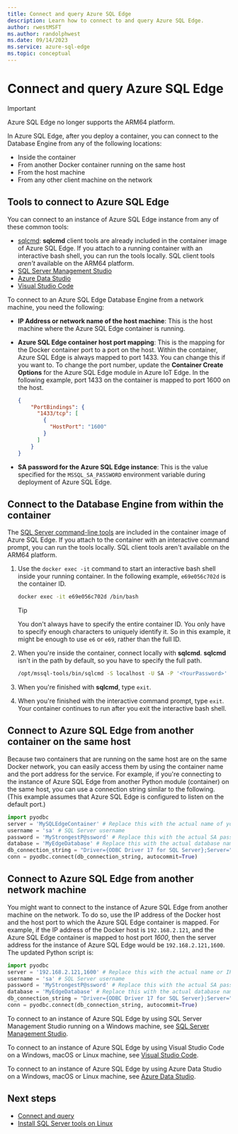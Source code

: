 ```yaml
---
title: Connect and query Azure SQL Edge
description: Learn how to connect to and query Azure SQL Edge.
author: rwestMSFT
ms.author: randolphwest
ms.date: 09/14/2023
ms.service: azure-sql-edge
ms.topic: conceptual
---
```

# Connect and query Azure SQL Edge

> [!IMPORTANT]  
> Azure SQL Edge no longer supports the ARM64 platform.

In Azure SQL Edge, after you deploy a container, you can connect to the Database Engine from any of the following locations:

- Inside the container
- From another Docker container running on the same host
- From the host machine
- From any other client machine on the network

## Tools to connect to Azure SQL Edge

You can connect to an instance of Azure SQL Edge instance from any of these common tools:

- [sqlcmd](/sql/linux/sql-server-linux-setup-tools): **sqlcmd** client tools are already included in the container image of Azure SQL Edge. If you attach to a running container with an interactive bash shell, you can run the tools locally. SQL client tools *aren't* available on the ARM64 platform.
- [SQL Server Management Studio](/sql/ssms/sql-server-management-studio-ssms)
- [Azure Data Studio](/azure-data-studio/download-azure-data-studio)
- [Visual Studio Code](/sql/visual-studio-code/sql-server-develop-use-vscode)

To connect to an Azure SQL Edge Database Engine from a network machine, you need the following:

- **IP Address or network name of the host machine**: This is the host machine where the Azure SQL Edge container is running.

- **Azure SQL Edge container host port mapping**: This is the mapping for the Docker container port to a port on the host. Within the container, Azure SQL Edge is always mapped to port 1433. You can change this if you want to. To change the port number, update the **Container Create Options** for the Azure SQL Edge module in Azure IoT Edge. In the following example, port 1433 on the container is mapped to port 1600 on the host.

    ```JSON
    {
        "PortBindings": {
          "1433/tcp": [
            {
              "HostPort": "1600"
            }
          ]
        }
    }
    ```

- **SA password for the Azure SQL Edge instance**: This is the value specified for the `MSSQL_SA_PASSWORD` environment variable during deployment of Azure SQL Edge.

## Connect to the Database Engine from within the container

The [SQL Server command-line tools](/sql/linux/sql-server-linux-setup-tools) are included in the container image of Azure SQL Edge. If you attach to the container with an interactive command prompt, you can run the tools locally. SQL client tools aren't available on the ARM64 platform.

1. Use the `docker exec -it` command to start an interactive bash shell inside your running container. In the following example, `e69e056c702d` is the container ID.

   ```bash
   docker exec -it e69e056c702d /bin/bash
   ```

   > [!TIP]  
   > You don't always have to specify the entire container ID. You only have to specify enough characters to uniquely identify it. So in this example, it might be enough to use `e6` or `e69`, rather than the full ID.

1. When you're inside the container, connect locally with **sqlcmd**. **sqlcmd** isn't in the path by default, so you have to specify the full path.

   ```bash
   /opt/mssql-tools/bin/sqlcmd -S localhost -U SA -P '<YourPassword>'
   ```

1. When you're finished with **sqlcmd**, type `exit`.

1. When you're finished with the interactive command prompt, type `exit`. Your container continues to run after you exit the interactive bash shell.

## Connect to Azure SQL Edge from another container on the same host

Because two containers that are running on the same host are on the same Docker network, you can easily access them by using the container name and the port address for the service. For example, if you're connecting to the instance of Azure SQL Edge from another Python module (container) on the same host, you can use a connection string similar to the following. (This example assumes that Azure SQL Edge is configured to listen on the default port.)

```python
import pyodbc
server = 'MySQLEdgeContainer' # Replace this with the actual name of your SQL Edge Docker container
username = 'sa' # SQL Server username
password = 'MyStrongestP@ssword' # Replace this with the actual SA password from your deployment
database = 'MyEdgeDatabase' # Replace this with the actual database name from your deployment. If you do not have a database created, you can use Master database.
db_connection_string = "Driver={ODBC Driver 17 for SQL Server};Server=" + server + ";Database=" + database + ";UID=" + username + ";PWD=" + password + ";"
conn = pyodbc.connect(db_connection_string, autocommit=True)
```

## Connect to Azure SQL Edge from another network machine

You might want to connect to the instance of Azure SQL Edge from another machine on the network. To do so, use the IP address of the Docker host and the host port to which the Azure SQL Edge container is mapped. For example, if the IP address of the Docker host is `192.168.2.121`, and the Azure SQL Edge container is mapped to host port *1600*, then the server address for the instance of Azure SQL Edge would be `192.168.2.121,1600`. The updated Python script is:

```python
import pyodbc
server = '192.168.2.121,1600' # Replace this with the actual name or IP address of your SQL Edge Docker container
username = 'sa' # SQL Server username
password = 'MyStrongestP@ssword' # Replace this with the actual SA password from your deployment
database = 'MyEdgeDatabase' # Replace this with the actual database name from your deployment. If you do not have a database created, you can use Master database.
db_connection_string = "Driver={ODBC Driver 17 for SQL Server};Server=" + server + ";Database=" + database + ";UID=" + username + ";PWD=" + password + ";"
conn = pyodbc.connect(db_connection_string, autocommit=True)
```

To connect to an instance of Azure SQL Edge by using SQL Server Management Studio running on a Windows machine, see [SQL Server Management Studio](/sql/linux/sql-server-linux-manage-ssms).

To connect to an instance of Azure SQL Edge by using Visual Studio Code on a Windows, macOS or Linux machine, see [Visual Studio Code](/sql/visual-studio-code/sql-server-develop-use-vscode).

To connect to an instance of Azure SQL Edge by using Azure Data Studio on a Windows, macOS or Linux machine, see [Azure Data Studio](/azure-data-studio/quickstart-sql-server).

## Next steps

- [Connect and query](/sql/linux/sql-server-linux-configure-docker#connect-and-query)
- [Install SQL Server tools on Linux](/sql/linux/sql-server-linux-setup-tools)
